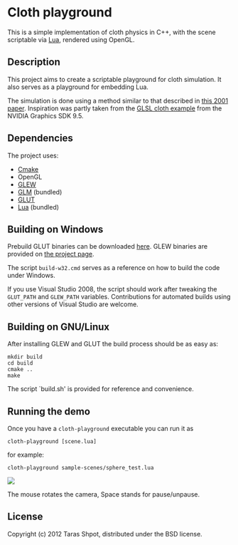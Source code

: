 # Cloth playground

This is a simple implementation of cloth physics in C++, with the
scene scriptable via [Lua](http://lua.org), rendered using OpenGL.


## Description

This project aims to create a scriptable playground for cloth
simulation. It also serves as a playground for embedding Lua.

The simulation is done using a method similar to that described in
[this 2001 paper][1]. Inspiration was partly taken from the
[GLSL cloth example][2] from the NVIDIA Graphics SDK 9.5.


## Dependencies

The project uses:
 - [Cmake](http://cmake.org)
 - OpenGL
 - [GLEW](http://glew.sourceforge.net/)
 - [GLM](http://glm.g-truc.net/) (bundled)
 - [GLUT](http://freeglut.sourceforge.net/)
 - [Lua](http://lua.org) (bundled)


## Building on Windows

Prebuild GLUT binaries can be downloaded
[here](http://www.transmissionzero.co.uk/software/freeglut-devel/). GLEW
binaries are provided on
[the project page](http://glew.sourceforge.net/).

The script `build-w32.cmd` serves as a reference on how to build the
code under Windows.

If you use Visual Studio 2008, the script should work after tweaking
the `GLUT_PATH` and `GLEW_PATH` variables. Contributions for automated
builds using other versions of Visual Studio are welcome.


## Building on GNU/Linux

After installing GLEW and GLUT the build process should be as easy as:

    mkdir build
    cd build
    cmake ..
    make

The script `build.sh' is provided for reference and convenience.


## Running the demo

Once you have a `cloth-playground` executable you can run it as

    cloth-playground [scene.lua]

for example:

    cloth-playground sample-scenes/sphere_test.lua

![](https://raw.github.com/mrshpot/cloth-playground/master/image.png)

The mouse rotates the camera, Space stands for pause/unpause.


## License

Copyright (c) 2012 Taras Shpot, distributed under the BSD license.

[1]: http://graphics.cs.cmu.edu/nsp/course/15-869/2006/papers/jakobsen.htm
[2]: http://developer.download.nvidia.com/SDK/9.5/Samples/samples.html#glsl_physics

